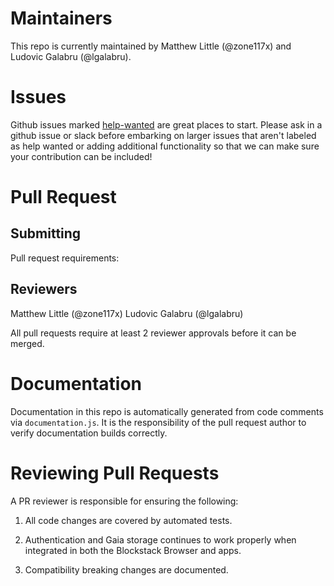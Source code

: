 # Maintainers

This repo is currently maintained by Matthew Little (@zone117x) and Ludovic Galabru (@lgalabru).

# Issues

Github issues marked [help-wanted](https://github.com/blockstack/blockstack.js/labels/help-wanted)
are great places to start. Please ask in a github issue or slack before embarking
on larger issues that aren't labeled as help wanted or adding additional
functionality so that we can make sure your contribution can be included!

# Pull Request

## Submitting

Pull request requirements:

<!-- 1. Describe exactly what the goal of the PR is (and link to any relevant issues)
2. Describe how that goal was achieved through the submitted implementation.
3. The code must be lint-free and pass the unit tests by running `$ npm run test`
4. The code should contain [flow static type annotations](https://flow.org)
5. Contain tests that cover any and all new functionality or code changes.
6. Describe how the new functionality can be tested manually.
7. Document any new features or endpoints, and describe how developers would be expected to interact with them.
8. PR authors should agree to our contributor's agreement. -->

## Reviewers

Matthew Little (@zone117x)
Ludovic Galabru (@lgalabru)

All pull requests require at least 2 reviewer approvals before it can be merged.

# Documentation

Documentation in this repo is automatically generated from code comments via `documentation.js`. It is the responsibility of the pull request author to verify documentation builds correctly.

# Reviewing Pull Requests

A PR reviewer is responsible for ensuring the following:

1. All code changes are covered by automated tests.

2. Authentication and Gaia storage continues to work properly when integrated in both the Blockstack Browser and apps.

3. Compatibility breaking changes are documented.

